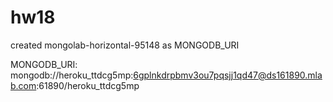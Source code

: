 # hw18


created mongolab-horizontal-95148 as MONGODB_URI


MONGODB_URI: mongodb://heroku_ttdcg5mp:6gplnkdrpbmv3ou7pqsjj1qd47@ds161890.mlab.com:61890/heroku_ttdcg5mp